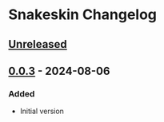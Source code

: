 <!-- Keep a Changelog guide -> https://keepachangelog.com -->

# Snakeskin Changelog

## [Unreleased]

## [0.0.3] - 2024-08-06

### Added

- Initial version

[Unreleased]: https://github.com/SnakeskinTpl/vscode-snakeskin/compare/v0.0.3...HEAD
[0.0.3]: https://github.com/SnakeskinTpl/vscode-snakeskin/commits/v0.0.3
